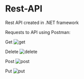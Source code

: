 # Rest-API
Rest API created in .NET framework

Requests to API using Postman:

Get
![get](https://user-images.githubusercontent.com/52626296/77306459-2b817f00-6d11-11ea-96a1-ce7cc938bc6e.jpg)

Delete
![delete](https://user-images.githubusercontent.com/52626296/77306505-389e6e00-6d11-11ea-80a7-9856eea13171.jpg)

Post
![post](https://user-images.githubusercontent.com/52626296/77306542-43f19980-6d11-11ea-82cd-13c157680b96.jpg)

Put
![put](https://user-images.githubusercontent.com/52626296/77306565-4ce26b00-6d11-11ea-8369-3b4cd524637c.jpg)
